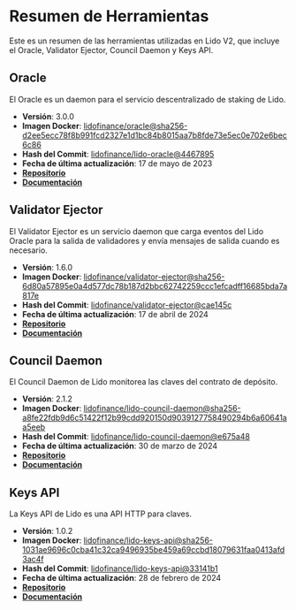 # Resumen de Herramientas

Este es un resumen de las herramientas utilizadas en Lido V2, que incluye el Oracle, Validator Ejector, Council Daemon y Keys API.

## Oracle

El Oracle es un daemon para el servicio descentralizado de staking de Lido.

- **Versión**: 3.0.0
- **Imagen Docker**: [lidofinance/oracle@sha256-d2ee5ecc78f8b991fcd2327e1d1bc84b8015aa7b8fde73e5ec0e702e6bec6c86](https://hub.docker.com/layers/lidofinance/oracle/3.0.0/images/sha256-d2ee5ecc78f8b991fcd2327e1d1bc84b8015aa7b8fde73e5ec0e702e6bec6c86?context=explore)
- **Hash del Commit**: [lidofinance/lido-oracle@4467895](https://github.com/lidofinance/lido-oracle/tree/44678954915b8291c949904c63de5e4e4983b427)
- **Fecha de última actualización**: 17 de mayo de 2023
- [**Repositorio**](https://github.com/lidofinance/lido-oracle/tree/3.0.0)
- [**Documentación**](/guías/oracle-operator-manual)

## Validator Ejector

El Validator Ejector es un servicio daemon que carga eventos del Lido Oracle para la salida de validadores y envía mensajes de salida cuando es necesario.

- **Versión**: 1.6.0
- **Imagen Docker**: [lidofinance/validator-ejector@sha256-6d80a57895e0a4d577dc78b187d2bbc62742259ccc1efcadff16685bda7a817e](https://hub.docker.com/layers/lidofinance/validator-ejector/1.6.0/images/sha256-6d80a57895e0a4d577dc78b187d2bbc62742259ccc1efcadff16685bda7a817e)
- **Hash del Commit**: [lidofinance/validator-ejector@cae145c](https://github.com/lidofinance/validator-ejector/commit/cae145cde6e0c41726335dcbb761395fd54c26de)
- **Fecha de última actualización**: 17 de abril de 2024
- [**Repositorio**](https://github.com/lidofinance/validator-ejector/tree/1.6.0#readme)
- [**Documentación**](/guías/validator-ejector-guide)

## Council Daemon

El Council Daemon de Lido monitorea las claves del contrato de depósito.

- **Versión**: 2.1.2
- **Imagen Docker**: [lidofinance/lido-council-daemon@sha256-a8fe22fdb9d6c51422f12b99cdd920150d9039127758490294b6a60641aa5eeb](https://hub.docker.com/layers/lidofinance/lido-council-daemon/2.1.2/images/sha256-a8fe22fdb9d6c51422f12b99cdd920150d9039127758490294b6a60641aa5eeb)
- **Hash del Commit**: [lidofinance/lido-council-daemon@e675a48](https://github.com/lidofinance/lido-council-daemon/commit/e675a4856502b9f67e606f0c5f07d712288d5945)
- **Fecha de última actualización**: 30 de marzo de 2024
- [**Repositorio**](https://github.com/lidofinance/lido-council-daemon/tree/2.1.2)
- [**Documentación**](/guías/deposit-security-manual)

## Keys API

La Keys API de Lido es una API HTTP para claves.

- **Versión**: 1.0.2
- **Imagen Docker**: [lidofinance/lido-keys-api@sha256-1031ae9696c0cba41c32ca9496935be459a69ccbd18079631faa0413afd3ac4f](https://hub.docker.com/layers/lidofinance/lido-keys-api/1.0.2/images/sha256-1031ae9696c0cba41c32ca9496935be459a69ccbd18079631faa0413afd3ac4f)
- **Hash del Commit**: [lidofinance/lido-keys-api@33141b1](https://github.com/lidofinance/lido-keys-api/commit/33141b195563769151f3d1054acdf785d92db381)
- **Fecha de última actualización**: 28 de febrero de 2024
- [**Repositorio**](https://github.com/lidofinance/lido-keys-api/tree/1.0.2)
- [**Documentación**](/guías/kapi-guide)